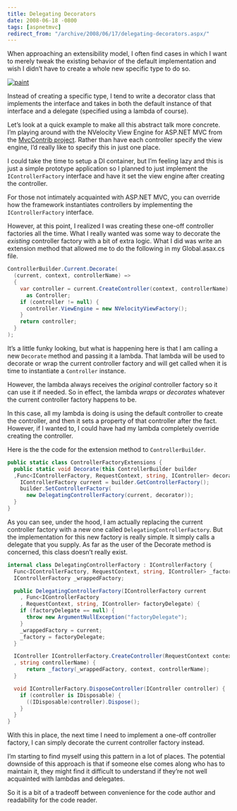```yaml
---
title: Delegating Decorators
date: 2008-06-18 -0800
tags: [aspnetmvc]
redirect_from: "/archive/2008/06/17/delegating-decorators.aspx/"
---
```


When approaching an extensibility model, I often find cases in which I
want to merely tweak the existing behavior of the default implementation
and wish I didn’t have to create a whole new specific type to do so.

[![paint](https://haacked.com/images/haacked_com/WindowsLiveWriter/Delegating-Decorators_DE74/paint_3.jpg "paint")](http://www.sxc.hu/photo/61224/ "Paint and brush by Pam Roth")

Instead of creating a specific type, I tend to write a decorator class
that implements the interface and takes in both the default instance of
that interface and a delegate (specified using a lambda of course).

Let’s look at a quick example to make all this abstract talk more
concrete. I’m playing around with the NVelocity View Engine for ASP.NET
MVC from the [MvcContrib
project](http://www.codeplex.com/MVCContrib "MvcContrib on CodePlex").
Rather than have each controller specify the view engine, I’d really
like to specify this in just one place.

I could take the time to setup a DI container, but I’m feeling lazy and
this is just a simple prototype application so I planned to just
implement the `IControllerFactory` interface and have it set the view
engine after creating the controller.

For those not intimately acquainted with ASP.NET MVC, you can override
how the framework instantiates controllers by implementing the
`IControllerFactory` interface.

However, at this point, I realized I was creating these one-off
controller factories all the time. What I really wanted was some way to
decorate the *existing* controller factory with a bit of extra logic.
What I did was write an extension method that allowed me to do the
following in my Global.asax.cs file.

```csharp
ControllerBuilder.Current.Decorate(
  (current, context, controllerName) => 
  {
    var controller = current.CreateController(context, controllerName) 
      as Controller;
    if (controller != null) {
      controller.ViewEngine = new NVelocityViewFactory();
    }
    return controller;
  }
);
```

It’s a little funky looking, but what is happening here is that I am
calling a new `Decorate` method and passing it a lambda. That lambda
will be used to decorate or wrap the current controller factory and will
get called when it is time to instantiate a `Controller` instance.

However, the lambda always receives the *original* controller factory so
it can use it if needed. So in effect, the lambda *wraps* or *decorates*
whatever the current controller factory happens to be.

In this case, all my lambda is doing is using the default controller to
create the controller, and then it sets a property of that controller
after the fact. However, if I wanted to, I could have had my lambda
completely override creating the controller.

Here is the the code for the extension method to `ControllerBuilder`.

```csharp
public static class ControllerFactoryExtensions {
  public static void Decorate(this ControllerBuilder builder
  ,Func<IControllerFactory, RequestContext, string, IController> decorator) {
    IControllerFactory current = builder.GetControllerFactory();
    builder.SetControllerFactory(
      new DelegatingControllerFactory(current, decorator));
  }
}
```

As you can see, under the hood, I am actually replacing the current
controller factory with a new one called `DelegatingControllerFactory`.
But the implementation for this new factory is really simple. It simply
calls a delegate that you supply. As far as the user of the Decorate
method is concerned, this class doesn’t really exist.

```csharp
internal class DelegatingControllerFactory : IControllerFactory {
  Func<IControllerFactory, RequestContext, string, IController> _factory;
  IControllerFactory _wrappedFactory;

  public DelegatingControllerFactory(IControllerFactory current
    , Func<IControllerFactory
    , RequestContext, string, IController> factoryDelegate) {
    if (factoryDelegate == null) {
      throw new ArgumentNullException("factoryDelegate");
    }
    _wrappedFactory = current;
    _factory = factoryDelegate;
  }

  IController IControllerFactory.CreateController(RequestContext context
  , string controllerName) {
      return _factory(_wrappedFactory, context, controllerName);
  }

  void IControllerFactory.DisposeController(IController controller) {
    if (controller is IDisposable) {
      ((IDisposable)controller).Dispose();
    }
  }
}
```

With this in place, the next time I need to implement a one-off
controller factory, I can simply decorate the current controller factory
instead.

I’m starting to find myself using this pattern in a lot of places. The
potential downside of this approach is that if someone else comes along
who has to maintain it, they might find it difficult to understand if
they’re not well acquainted with lambdas and delegates.

So it is a bit of a tradeoff between convenience for the code author and
readability for the code reader.
